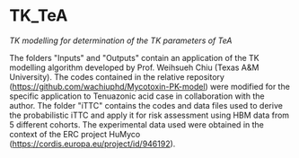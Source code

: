 # TK_TeA
_TK modelling for determination of the TK parameters of TeA_

The folders "Inputs" and "Outputs" contain an application of the TK modelling algorithm developed by Prof. Weihsueh Chiu (Texas A&M University). The codes contained in the relative repository (https://github.com/wachiuphd/Mycotoxin-PK-model) were modified for the specific application to Tenuazonic acid case in collaboration with the author. The folder "iTTC" contains the codes and data files used to derive the probabilistic iTTC and apply it for risk assessment using HBM data from 5 different cohorts. 
The experimental data used were obtained in the context of the ERC project HuMyco (https://cordis.europa.eu/project/id/946192). 
